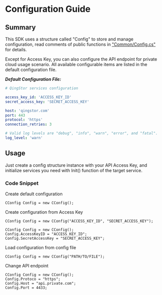 # Configuration Guide

## Summary

This SDK uses a structure called "Config" to store and manage configuration, read comments of public functions in ["Common/Config.cs"](https://github.com/yunify/qingstor-sdk-net/blob/master/Common/Config.cs) for details.

Except for Access Key, you can also configure the API endpoint for private cloud usage scenario. All available configurable items are listed in the default configuration file.

___Default Configuration File:___

``` yaml
# QingStor services configuration

access_key_id: 'ACCESS_KEY_ID'
secret_access_key: 'SECRET_ACCESS_KEY'

host: 'qingstor.com'
port: 443
protocol: 'https'
connection_retries: 3

# Valid log levels are "debug", "info", "warn", "error", and "fatal".
log_level: 'warn'

```

## Usage

Just create a config structure instance with your API Access Key, and initialize services you need with Init() function of the target service.

### Code Snippet

Create default configuration

``` .NET
CConfig Config = new CConfig();
```

Create configuration from Access Key

``` .NET
CConfig Config = new CConfig("ACCESS_KEY_ID", "SECRET_ACCESS_KEY");

CConfig Config = new CConfig();
Config.AccessKeyID = "ACCESS_KEY_ID";
Config.SecretAccessKey = "SECRET_ACCESS_KEY";
```

Load configuration from config file

``` .NET
CConfig Config = new CConfig("PATH/TO/FILE");
```

Change API endpoint

``` .NET
CConfig Config = new CConfig();
Config.Protoco = "https";
Config.Host = "api.private.com";
Config.Port = 4433;
```
